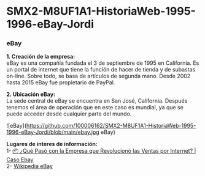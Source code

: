 # SMX2-M8UF1A1-HistoriaWeb-1995-1996-eBay-Jordi

### **eBay**

**1. Creación de la empresa:**  
eBay es una compañía fundada el 3 de septiembre de 1995 en California. Es un portal de internet que tiene la función de hacer de tienda y de subastas on-line. Sobre todo, se basa de artículos de segunda mano. 
Desde 2002 hasta 2015 eBay fue propietario de PayPal.  

**2. Ubicación eBay:**  
La sede central de eBay se encuentra en San José, California. Después tenemos el área de operación que en este caso es mundial, ya que se puede acceder desde cualquier parte del mundo.  

![eBay](https://github.com/100006162/SMX2-M8UF1A1-HistoriaWeb-1995-1996-eBay-Jordi/blob/main/ebay.jpg eBay)

**Lugares de interes de información:**  
1- [📦 ¿Qué Pasó con la Empresa que Revolucionó las Ventas por Internet? | Caso Ebay](https://www.youtube.com/watch?v=Uki_IIMxiMg)  
2- [Wikipedia eBay](https://es.wikipedia.org/wiki/EBay)
